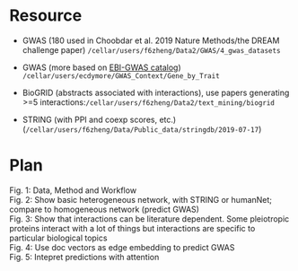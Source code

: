 # Resource

* GWAS (180 used in Choobdar et al. 2019 Nature Methods/the DREAM challenge paper) `/cellar/users/f6zheng/Data2/GWAS/4_gwas_datasets`
* GWAS (more based on [EBI-GWAS catalog](https://www.ebi.ac.uk/gwas/docs/file-downloads)) `/cellar/users/ecdymore/GWAS_Context/Gene_by_Trait`

* BioGRID (abstracts associated with interactions), use papers generating >=5 interactions:`/cellar/users/f6zheng/Data2/text_mining/biogrid` 
* STRING (with PPI and coexp scores, etc.) (`/cellar/users/f6zheng/Data/Public_data/stringdb/2019-07-17`)

# Plan

Fig. 1: Data, Method and Workflow  
Fig. 2: Show basic heterogeneous network, with STRING or humanNet; compare to homogeneous network (predict GWAS)  
Fig. 3: Show that interactions can be literature dependent. Some pleiotropic proteins interact with a lot of things but interactions are specific to particular biological topics  
Fig. 4: Use doc vectors as edge embedding to predict GWAS  
Fig. 5: Intepret predictions with attention  
